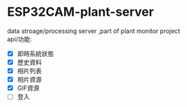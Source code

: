 # ESP32CAM-plant-server
data stroage/processing server ,part of plant monitor project  
api/功能:  
- [x] 即時系統狀態  
- [x] 歷史資料  
- [x] 相片列表  
- [x] 相片資源  
- [x] GIF資源  
- [ ] 登入
